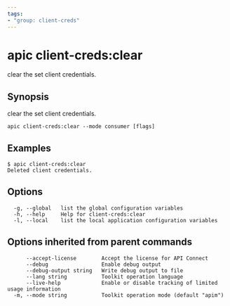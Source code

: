 ```yaml
---
tags:
- "group: client-creds"
---
```

# apic client-creds:clear

clear the set client credentials. 

## Synopsis

clear the set client credentials. 

```
apic client-creds:clear --mode consumer [flags]
```

## Examples

```
$ apic client-creds:clear
Deleted client credentials.

```

## Options

```
  -g, --global   list the global configuration variables
  -h, --help     Help for client-creds:clear
  -l, --local    list the local application configuration variables
```

## Options inherited from parent commands

```
      --accept-license        Accept the license for API Connect
      --debug                 Enable debug output
      --debug-output string   Write debug output to file
      --lang string           Toolkit operation language
      --live-help             Enable or disable tracking of limited usage information
  -m, --mode string           Toolkit operation mode (default "apim")
```
